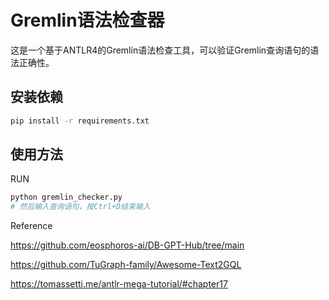 # Gremlin语法检查器

这是一个基于ANTLR4的Gremlin语法检查工具，可以验证Gremlin查询语句的语法正确性。


## 安装依赖

```bash
pip install -r requirements.txt
```

## 使用方法


RUN
```bash
python gremlin_checker.py
# 然后输入查询语句，按Ctrl+D结束输入
```



Reference

https://github.com/eosphoros-ai/DB-GPT-Hub/tree/main

https://github.com/TuGraph-family/Awesome-Text2GQL

https://tomassetti.me/antlr-mega-tutorial/#chapter17